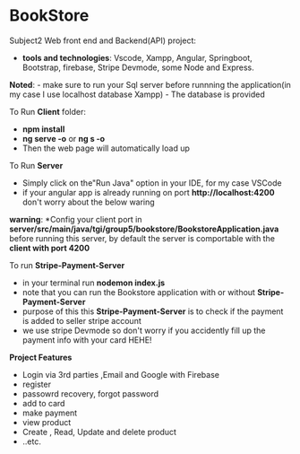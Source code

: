 # BookStore
Subject2 Web front end and Backend(API) project:
- **tools and technologies**: Vscode, Xampp, Angular, Springboot, Bootstrap, firebase, Stripe Devmode, some Node and Express.

**Noted**: - make sure to run your Sql server before runnning the application(in my case I use localhost database Xampp) 
           - The database is provided 


 To Run **Client** folder: 
  - **npm install**
  - **ng serve -o** or **ng s -o**
  - Then the web page will automatically load up
  
 To Run **Server** 
  - Simply click on the"Run Java" option in your IDE, for my case VSCode
  - if your angular app is already running on port **http://localhost:4200** don't worry about the below waring
  
   **warning**: *Config your client port in **server/src/main/java/tgi/group5/bookstore/BookstoreApplication.java**
  before running this server, by default the server is comportable with the **client with port 4200**
  
  
  To run **Stripe-Payment-Server**
  - in your terminal run **nodemon index.js**
  - note that you can run the Bookstore application with or without **Stripe-Payment-Server**
  - purpose of this this **Stripe-Payment-Server** is to check if the payment is added to seller stripe account
  - we use stripe Devmode so don't worry if you accidently fill up the payment info with your card HEHE!

**Project Features**
- Login via 3rd parties ,Email and Google with Firebase
- register
- passowrd recovery, forgot password 
- add to card
- make payment
- view product
- Create , Read, Update and delete product
- ..etc.


 

